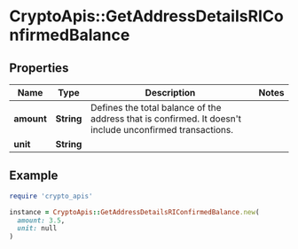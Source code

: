 # CryptoApis::GetAddressDetailsRIConfirmedBalance

## Properties

| Name | Type | Description | Notes |
| ---- | ---- | ----------- | ----- |
| **amount** | **String** | Defines the total balance of the address that is confirmed. It doesn&#39;t include unconfirmed transactions. |  |
| **unit** | **String** |  |  |

## Example

```ruby
require 'crypto_apis'

instance = CryptoApis::GetAddressDetailsRIConfirmedBalance.new(
  amount: 3.5,
  unit: null
)
```

